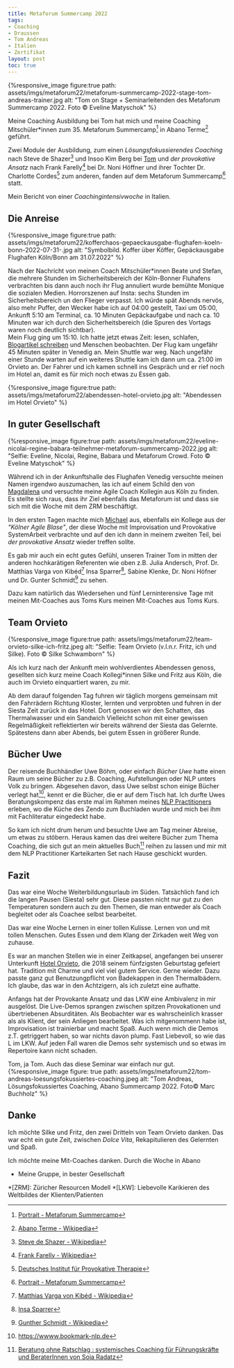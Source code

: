 ```yaml
---
title: Metaforum Summercamp 2022
tags:
- Coaching
- Draussen
- Tom Andreas
- Italien
- Zertifikat
layout: post
toc: true
---
```

{%responsive_image figure:true 
path: assets/imgs/metaforum22/metaforum-summercamp-2022-stage-tom-andreas-trainer.jpg
alt: "Tom on Stage + Seminarleitenden des Metaforum Summercamp 2022. Foto © Eveline Matyschok" %}

Meine Coaching Ausbildung bei Tom hat mich und meine Coaching Mitschüler*innen 
zum 35. Metaforum Summercamp[^mfp] in Abano Terme[^abano] geführt. 

Zwei Module der Ausbildung, 
zum einen *Lösungsfokussierendes Coaching* 
nach Steve de Shazer[^steve] und Insoo Kim Berg bei [Tom](/tags/tom-andreas/) 
und *der provokative Ansatz* nach Frank Farelly[^ff] 
bei Dr. Noni Höffner und ihrer Tochter Dr. Charlotte Cordes[^provo] 
zum anderen,
fanden auf dem Metaforum Summercamp[^mfp] statt.
 
Mein Bericht von einer *Coachingintensivwoche* in Italien.<!--break-->

## Die Anreise

{%responsive_image figure:true 
path: assets/imgs/metaforum22/kofferchaos-gepaeckausgabe-flughafen-koeln-bonn-2022-07-31-.jpg
alt: "Symbolbild. Koffer über Köffer, Gepäckausgabe Flughafen Köln/Bonn am 31.07.2022" %}

Nach der Nachricht von meinen Coach Mitschüler*innen Beate und Stefan, 
die mehrere Stunden im Sicherheitsbereich der Köln-Bonner Fluhafens verbrachten
bis dann auch noch ihr Flug annuliert wurde bemühte Monique die sozialen Medien.
Horrorszenen auf Insta: sechs Stunden im Sicherheitsbereich un den Flieger verpasst.
Ich würde spät Abends nervös, also mehr Puffer, 
den Wecker habe ich auf 04:00 gestellt, Taxi um 05:00,
Ankunft 5:10 am Terminal, ca. 10 Minuten Gepäckaufgabe 
und nach ca. 10 Minuten war ich durch den Sicherheitsbereich
(die Spuren des Vortags waren noch deutlich sichtbar).  
Mein Flug ging um 15:10.
Ich hatte jetzt etwas Zeit: lesen, schlafen, [Blogartikel schreiben](
2022/08/15/5-jahre-rewe-digital-danke-auf-wiedersehen.html) und Menschen beobachten.
Der Flug kam ungefähr 45 Minuten später in Venedig an. Mein Shuttle war weg.
Nach ungefähr einer Stunde warten auf ein weiteres Shuttle kam ich 
dann um  ca. 21:00 im Orvieto an.
Der Fahrer und ich kamen schnell ins Gespräch und er rief noch im Hotel an,
damit es für mich noch etwas zu Essen gab. 

{%responsive_image figure:true 
path: assets/imgs/metaforum22/abendessen-hotel-orvieto.jpg
alt: "Abendessen im Hotel Orvieto" %}


## In guter Gesellschaft

{%responsive_image figure:true 
path: assets/imgs/metaforum22/eveline-nicolai-regine-babara-teilnehmer-metaforum-summercamp-2022.jpg
alt: "Selfie: Eveline, Nicolai, Regine, Babara und Metaforum Crowd. Foto © Eveline Matyschok" %}

Während ich in der Ankunftshalle des Flughafen Venedig 
versuchte meinen Namen irgendwo auszumachen,
las ich auf einem Schild den von [Magdalena](
https://maera.de/ueber-uns/magdalena-richtarski/)
und versuchte meine Agile Coach Kollegin aus Köln zu finden.
Es stellte sich raus, dass ihr Ziel ebenfalls das Metaforum ist
und dass sie sich mit die Woche mit dem ZRM beschäftigt.

In den ersten Tagen machte mich [Michael](https://agile-aspects.michaelmahlberg.com/) aus, 
ebenfalls ein Kollege aus der *"Kölner Agile Blase"*, 
der diese Woche mit Improvisation und Provokative SystemArbeit verbrachte
und auf den ich dann in meinem zweiten Teil, 
bei *der provokative Ansatz* wieder treffen sollte.

Es gab mir auch ein echt gutes Gefühl, unseren Trainer Tom 
in mitten der anderen hochkarätigen Referenten
wie oben z.B. Julia Andersch, Prof. Dr. Matthias Varga von Kibéd[^varga] 
Insa Sparrer[^sparrer], Sabine Klenke, Dr. Noni Höfner 
und Dr. Gunter Schmidt[^gs] zu sehen.

Dazu kam natürlich das Wiedersehen und fünf Lerninterensive Tage 
mit meinen Mit-Coaches aus Toms Kurs meinen Mit-Coaches aus Toms Kurs. 

## Team Orvieto

{%responsive_image figure:true 
path: assets/imgs/metaforum22/team-orvieto-silke-ich-fritz.jpeg
alt: "Selfie: Team Orvieto (v.l.n.r. Fritz, ich und Silke). Foto © Silke Schwamborn" %}

Als ich kurz nach der Ankunft mein wohlverdientes Abendessen genoss, 
gesellten sich kurz meine Coach Kollegi\*innen Silke und Fritz aus Köln, 
die auch im Orvieto einquartiert waren, zu mir.

Ab dem darauf folgenden Tag fuhren wir täglich morgens gemeinsam 
mit den Fahrrädern Richtung Kloster, lernten und verprobten
und fuhren in der Siesta Zeit zurück in das Hotel.
Dort genossen wir den Schatten, das Thermalwasser und ein Sandwich
Vielleicht schon mit einer gewissen Regelmäßigkeit reflektierten 
wir bereits während der Siesta das Gelernte. 
Spätestens dann aber Abends, bei gutem Essen in größerer Runde.

## Bücher Uwe 

Der reisende Buchhändler Uwe Böhm, oder einfach *Bücher Uwe*
hatte einen Raum um seine Bücher zu z.B. Coaching, Aufstellungen
oder NLP unters Volk zu bringen.
Abgesehen davon, dass Uwe selbst schon einige Bücher verlegt hat[^bnlp],
kennt er die Bücher, die er auf dem Tisch hat.
Ich durfte Uwes Beratungskompenz das erste mal im Rahmen 
meines [NLP Practitioners](/2022/03/31/nlp-practitioner.html)
erleben, wo die Küche des Zendo zum Buchladen wurde 
und mich bei ihm mit Fachliteratur eingedeckt habe.

So kam ich nicht drum herum und besuchte Uwe am Tag meiner Abreise,
um etwas zu stöbern. Heraus kamen das drei weitere Bücher zum Thema Coaching, 
die sich gut an mein aktuelles Buch[^sys] reihen zu lassen 
und mir mit dem NLP Practitioner Karteikarten Set nach Hause geschickt wurden.

## Fazit

Das war eine Woche Weiterbildungsurlaub im Süden.
Tatsächlich fand ich die langen Pausen (Siesta) sehr gut.
Diese passten nicht nur gut zu den Temperaturen 
sondern auch zu den Themen,
die man entweder als Coach begleitet oder als Coachee selbst bearbeitet.

Das war eine Woche Lernen in einer tollen Kulisse. 
Lernen von und mit tollen Menschen.
Gutes Essen und dem Klang der Zirkaden weit Weg von zuhause.

Es war an manchen Stellen wie in einer Zeitkapsel,
angefangen bei unserer Unterkunft [Hotel Orvieto](https://www.termeorvieto.it/de/),
die 2018 seinem fünfzigsten Geburtstag gefeiert hat. 
Tradition mit Charme und viel viel gutem Service. 
Gerne wieder. 
Dazu passte ganz gut Benutzungpflicht von Badekappen in den Thermalbädern.
Ich glaube, das war in den Achtzigern, als ich zuletzt eine aufhatte.

Anfangs hat der Provokante Ansatz und das LKW eine Ambivalenz in mir ausgelöst.
Die Live-Demos sprangen zwischen spitzen Provokationen und übertriebenen Absurditäten. 
Als Beobachter war es wahrscheinlich krasser als als Klient, 
der sein Anliegen bearbeitet.
Was ich mitgenommenn habe ist, Improvisation ist trainierbar und macht Spaß.
Auch wenn mich die Demos z.T. getriggert haben, so war nichts davon plump.
Fast Liebevoll, so wie das L im LKW. 
Auf jeden Fall waren die Demos sehr systemisch 
und so etwas im Repertoire kann nicht schaden.

Tom, ja Tom. Auch das diese Seminar war einfach nur gut.
{%responsive_image figure: true
path: assets/imgs/metaforum22/tom-andreas-loesungsfokussiertes-coaching.jpeg 
alt: "Tom Andreas, Lösungsfokussiertes Coaching, Abano Summercamp 2022. 
Foto© Marc Buchholz"
%}

## Danke

Ich möchte Silke und Fritz, den zwei Dritteln von Team Orvieto danken.
Das war echt ein gute Zeit, zwischen *Dolce Vita*, Rekapitulieren des Gelernten
und Spaß.

Ich möchte meine Mit-Coaches danken.
Durch die Woche in Abano  

- Meine Gruppe, in bester Gesellschaft


[^mfp]: [Portrait - Metaforum Summercamp](https://www.metaforum-sommercamp.com/portrait)
[^abano]: [Abano Terme - Wikipedia](https://de.wikipedia.org/wiki/Abano_Terme)
[^provo]: [Deutsches Institut für Provokative Therapie](https://provokativ.com/)
[^referenten2022]: [Seminarleitende SommerCamp 2022](https://www.metaforum-sommercamp.com/seminarleitende-2022)
[^steve]: [Steve de Shazer - Wikipedia](https://de.wikipedia.org/wiki/Steve_de_Shazer)
[^ff]: [Frank Farelly - Wikipedia](https://de.wikipedia.org/wiki/Frank_Farrelly)
[^magda]: [MAERA.de: Magdalena Richtarski](https://maera.de/ueber-uns/magdalena-richtarski/)	
[^gs]: [Gunther Schmidt - Wikipedia](https://de.wikipedia.org/wiki/Gunther_Schmidt_(Mediziner))
[^varga]: [Matthias Varga von Kibéd - Wikipedia](https://de.wikipedia.org/wiki/Matthias_Varga_von_Kib%C3%A9d)
[^sparrer]: [Insa Sparrer](https://de.wikipedia.org/wiki/Insa_Sparrer)
[^sys]: [Beratung ohne Ratschlag : systemisches Coaching für Führungskräfte und BeraterInnen von Soja Radatz](https://portal.dnb.de/opac.htm?referrer=Wikipedia&method=enhancedSearch&index=num&term=9783902155016&operator=and)
[^bnlp]: <https://wwww.bookmark-nlp.de>

*[ZRM]: Züricher Resourcen Modell
*[LKW]: Liebevolle Karikieren des Weltbildes der Klienten/Patienten

